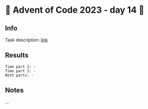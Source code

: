 # 🎄 Advent of Code 2023 - day 14 🎄

## Info

Task description: [link](https://adventofcode.com/2023/day/14)

## Results

```
Time part 1: -
Time part 2: -
Both parts: -
```

## Notes

...